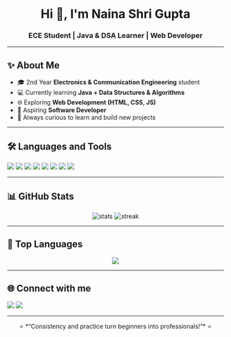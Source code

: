 <h1 align="center">Hi 👋, I'm Naina Shri Gupta</h1>
<h3 align="center">ECE Student | Java & DSA Learner | Web Developer</h3>

---

## ✨ About Me  
- 🎓 2nd Year **Electronics & Communication Engineering** student  
- 💻 Currently learning **Java + Data Structures & Algorithms**  
- 🌐 Exploring **Web Development (HTML, CSS, JS)**  
- 🚀 Aspiring **Software Developer** 
- 🌟 Always curious to learn and build new projects  

---

## 🛠️ Languages and Tools
<p align="left"> 
  <img src="https://img.shields.io/badge/Java-ED8B00?style=for-the-badge&logo=openjdk&logoColor=white"/>  
  <img src="https://img.shields.io/badge/C++-00599C?style=for-the-badge&logo=cplusplus&logoColor=white"/>  
  <img src="https://img.shields.io/badge/Python-3776AB?style=for-the-badge&logo=python&logoColor=white"/>  
  <img src="https://img.shields.io/badge/HTML5-E34F26?style=for-the-badge&logo=html5&logoColor=white"/>  
  <img src="https://img.shields.io/badge/CSS3-1572B6?style=for-the-badge&logo=css3&logoColor=white"/>  
  <img src="https://img.shields.io/badge/JavaScript-F7DF1E?style=for-the-badge&logo=javascript&logoColor=black"/>  
  <img src="https://img.shields.io/badge/Git-F05032?style=for-the-badge&logo=git&logoColor=white"/>  
  <img src="https://img.shields.io/badge/GitHub-181717?style=for-the-badge&logo=github&logoColor=white"/>  
</p>

---

## 📊 GitHub Stats
<p align="center">
  <img src="https://github-readme-stats.vercel.app/api?username=Naina2712&show_icons=true&theme=radical" alt="stats"/>
  <img src="https://github-readme-streak-stats.herokuapp.com/?user=Naina2712&theme=radical" alt="streak"/>
</p>

---

## 🌟 Top Languages
<p align="center">
  <img src="https://github-readme-stats.vercel.app/api/top-langs/?username=Naina2712&layout=compact&theme=radical"/>
</p>

---

## 🌐 Connect with me  
<p align="left">
<a href="https://linkedin.com/in/YOUR-LINKEDIN" target="blank"><img src="https://img.shields.io/badge/LinkedIn-0077B5?style=for-the-badge&logo=linkedin&logoColor=white" /></a>
<a href="mailto:your.nainashrigupta@gmail.com"><img src="https://img.shields.io/badge/Email-D14836?style=for-the-badge&logo=gmail&logoColor=white" /></a>
</p>

---

<p align="center">⭐️ *“Consistency and practice turn beginners into professionals!”* ⭐️</p>
